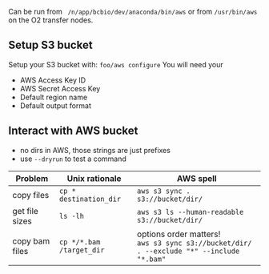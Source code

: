 Can be run from ` /n/app/bcbio/dev/anaconda/bin/aws` or from  `/usr/bin/aws` on the O2 transfer nodes.

## Setup S3 bucket
Setup your S3 bucket with: 
`foo/aws configure`
You will need your 
- AWS Access Key ID
- AWS Secret Access Key
- Default region name
- Default output format

    
## Interact with AWS bucket      

- no dirs in AWS, those strings are just prefixes
- use `--dryrun` to test a command

|Problem        | Unix rationale         | AWS spell                                                                     |
|---------------|------------------------|-------------------------------------------------------------------------------|
|copy files     |`cp * destination_dir`  |`aws s3 sync . s3://bucket/dir/`                                               |
|get file sizes |`ls -lh`                |`aws s3 ls --human-readable s3://bucket/dir/`                                  |
|copy bam files |`cp */*.bam /target_dir`|options order matters! <br/> `aws s3 sync s3://bucket/dir/ . --exclude "*" --include "*.bam"`|
